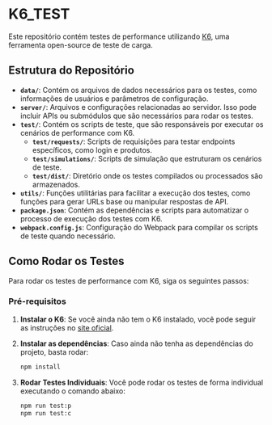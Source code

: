 # K6_TEST

Este repositório contém testes de performance utilizando [K6](https://k6.io/), uma ferramenta open-source de teste de carga.

## Estrutura do Repositório

- **`data/`**: Contém os arquivos de dados necessários para os testes, como informações de usuários e parâmetros de configuração.
- **`server/`**: Arquivos e configurações relacionadas ao servidor. Isso pode incluir APIs ou submódulos que são necessários para rodar os testes.
- **`test/`**: Contém os scripts de teste, que são responsáveis por executar os cenários de performance com K6. 
  - **`test/requests/`**: Scripts de requisições para testar endpoints específicos, como login e produtos.
  - **`test/simulations/`**: Scripts de simulação que estruturam os cenários de teste.
  - **`test/dist/`**: Diretório onde os testes compilados ou processados são armazenados.
- **`utils/`**: Funções utilitárias para facilitar a execução dos testes, como funções para gerar URLs base ou manipular respostas de API.
- **`package.json`**: Contém as dependências e scripts para automatizar o processo de execução dos testes com K6.
- **`webpack.config.js`**: Configuração do Webpack para compilar os scripts de teste quando necessário.

## Como Rodar os Testes

Para rodar os testes de performance com K6, siga os seguintes passos:

### Pré-requisitos

1. **Instalar o K6**:
   Se você ainda não tem o K6 instalado, você pode seguir as instruções no [site oficial](https://k6.io/docs/getting-started/installation/).

2. **Instalar as dependências**:
   Caso ainda não tenha as dependências do projeto, basta rodar:

   ```bash
   npm install
   
3. **Rodar Testes Individuais**:
   Você pode rodar os testes de forma individual executando o comando abaixo:

   ```bash
   npm run test:p
   npm run test:c
